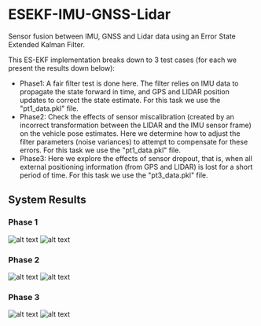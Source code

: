 # ESEKF-IMU-GNSS-Lidar
Sensor fusion between IMU, GNSS and Lidar data using an Error State Extended Kalman Filter.

This ES-EKF implementation breaks down to 3 test cases (for each we present the results down below):
* Phase1: A fair filter test is done here. The filter relies on IMU data to propagate the state forward in time, and GPS and LIDAR position updates to correct the state estimate. For this task we use the "pt1_data.pkl" file.
* Phase2: Check the effects of sensor miscalibration (created by an incorrect transformation between the LIDAR and the IMU sensor frame) on the vehicle pose estimates. Here we determine how to adjust the filter parameters (noise variances) to attempt to compensate for these errors. For this task we use the "pt1_data.pkl" file.
* Phase3: Here we explore the effects of sensor dropout, that is, when all external positioning information (from GPS and LIDAR) is lost for a short period of time. For this task we use the "pt3_data.pkl" file.

## System Results
### Phase 1
![alt text](https://github.com/NekSfyris/ESEKF-IMU-GNSS-Lidar/blob/master/result_images/phase1_1.png)
![alt text](https://github.com/NekSfyris/ESEKF-IMU-GNSS-Lidar/blob/master/result_images/phase1_2.png)

### Phase 2
![alt text](https://github.com/NekSfyris/ESEKF-IMU-GNSS-Lidar/blob/master/result_images/phase2_1.png)
![alt text](https://github.com/NekSfyris/ESEKF-IMU-GNSS-Lidar/blob/master/result_images/phase2_2.png)

### Phase 3
![alt text](https://github.com/NekSfyris/ESEKF-IMU-GNSS-Lidar/blob/master/result_images/phase3_1.png)
![alt text](https://github.com/NekSfyris/ESEKF-IMU-GNSS-Lidar/blob/master/result_images/phase3_2.png)
